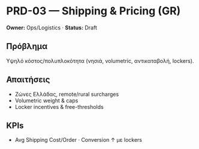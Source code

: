 # PRD-03 — Shipping & Pricing (GR)
**Owner:** Ops/Logistics · **Status:** Draft
## Πρόβλημα
Υψηλό κόστος/πολυπλοκότητα (νησιά, volumetric, αντικαταβολή, lockers).
## Απαιτήσεις
- Ζώνες Ελλάδας, remote/rural surcharges
- Volumetric weight & caps
- Locker incentives & free-thresholds
## KPIs
- Avg Shipping Cost/Order · Conversion ↑ με lockers